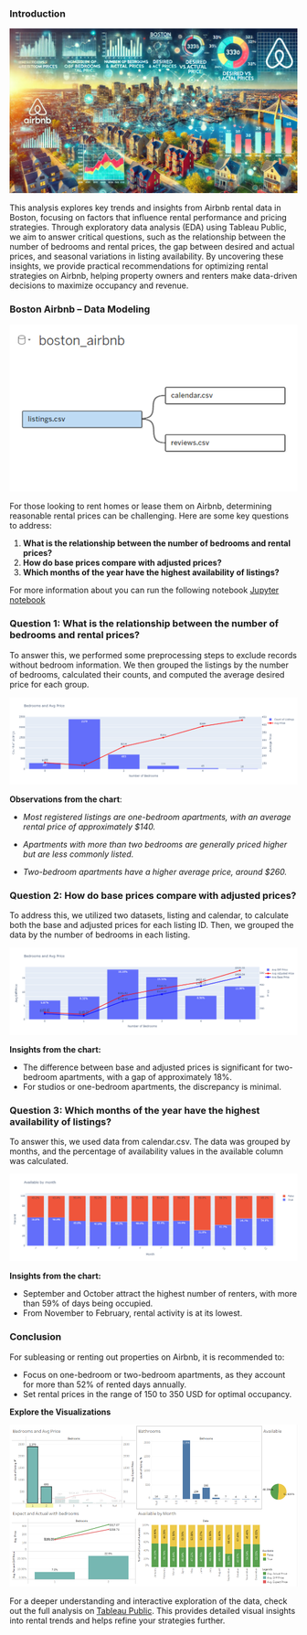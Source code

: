 ### **Introduction**
!['EDA Boston Airbnb data](images/thumbnail.webp)

This analysis explores key trends and insights from Airbnb rental data in Boston, focusing on factors that influence rental performance and pricing strategies. Through exploratory data analysis (EDA) using Tableau Public, we aim to answer critical questions, such as the relationship between the number of bedrooms and rental prices, the gap between desired and actual prices, and seasonal variations in listing availability. By uncovering these insights, we provide practical recommendations for optimizing rental strategies on Airbnb, helping property owners and renters make data-driven decisions to maximize occupancy and revenue.

### **Boston Airbnb – Data Modeling**
![image.png](images/data_model.png)

For those looking to rent homes or lease them on Airbnb, determining reasonable rental prices can be challenging. Here are some key questions to address:


1. **What is the relationship between the number of bedrooms and rental prices?**
2. **How do base prices compare with adjusted prices?**
3. **Which months of the year have the highest availability of listings?**

For more information about you can run the following notebook [Jupyter notebook](optimizing-airbnb-rentals-insights-from-eda.ipynb)

### **Question 1: What is the relationship between the number of bedrooms and rental prices?**
To answer this, we performed some preprocessing steps to exclude records without bedroom information. We then grouped the listings by the number of bedrooms, calculated their counts, and computed the average desired price for each group.

![image.png](images/q1.png)

**Observations from the chart**:

* *Most registered listings are one-bedroom apartments, with an average rental price of approximately $140.*
  
* *Apartments with more than two bedrooms are generally priced higher but are less commonly listed.*
* *Two-bedroom apartments have a higher average price, around $260.*

### **Question 2: How do base prices compare with adjusted prices?**
To address this, we utilized two datasets, listing and calendar, to calculate both the base and adjusted prices for each listing ID. Then, we grouped the data by the number of bedrooms in each listing.

![image.png](images/q2.png)

**Insights from the chart:**

* The difference between base and adjusted prices is significant for two-bedroom apartments, with a gap of approximately 18%.
* For studios or one-bedroom apartments, the discrepancy is minimal.

### **Question 3: Which months of the year have the highest availability of listings?**

To answer this, we used data from calendar.csv. The data was grouped by months, and the percentage of availability values in the available column was calculated.

![image.png](images/q3.png)

**Insights from the chart:**


* September and October attract the highest number of renters, with more than 59% of days being occupied.
* From November to February, rental activity is at its lowest.


### **Conclusion**


For subleasing or renting out properties on Airbnb, it is recommended to:

* Focus on one-bedroom or two-bedroom apartments, as they account for more than 52% of rented days annually.
* Set rental prices in the range of 150  to 350 USD for optimal occupancy.


**Explore the Visualizations**

![image.png](images/conclusion.png)

For a deeper understanding and interactive exploration of the data, check out the full analysis on [Tableau Public](https://public.tableau.com/views/boston_airbnb/Story1?:language=en-US&publish=yes&:sid=&:redirect=auth&:display_count=n&:origin=viz_share_link). This provides detailed visual insights into rental trends and helps refine your strategies further.
